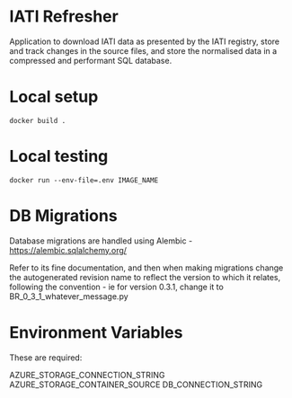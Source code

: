 # IATI Refresher
Application to download IATI data as presented by the IATI registry, store and track changes in the source files, and store the normalised data in a compressed and performant SQL database.

# Local setup
```
docker build .
```

# Local testing
```
docker run --env-file=.env IMAGE_NAME
```

# DB Migrations

Database migrations are handled using Alembic - https://alembic.sqlalchemy.org/

Refer to its fine documentation, and then when making migrations change the autogenerated revision name to reflect the version to which it relates, following the convention - ie for version 0.3.1, change it to BR_0_3_1_whatever_message.py

# Environment Variables

These are required:

AZURE_STORAGE_CONNECTION_STRING
AZURE_STORAGE_CONTAINER_SOURCE
DB_CONNECTION_STRING
